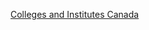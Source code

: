 [Colleges and Institutes Canada](https://www.collegesinstitutes.ca/colleges-and-institutes-in-your-community/our-members/)
